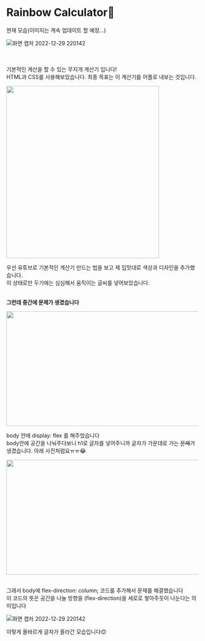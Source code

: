 # Rainbow Calculator🌈

현재 모습(이미지는 계속 업데이트 할 예정...)

<!--
영상
https://user-images.githubusercontent.com/106166621/209961887-7e50c2b2-3ed5-449a-b179-a1a33ced14c8.mp4

-->

![화면 캡처 2022-12-29 220142](https://user-images.githubusercontent.com/106166621/209954735-3a1a089b-ec11-467d-9474-33ae4bdc3d49.png)


<br><br>
기본적인 계산을 할 수 있는 무지개 계산기 입니다! <br>
HTML과 CSS를 사용해보았습니다.
최종 목표는 이 계산기를 어플로 내보는 것입니다. <br>


<img src="https://user-images.githubusercontent.com/106166621/209563554-fd499c4d-6039-4722-b0db-d6dc9b7a2fb2.png" width="400" height="450"> <br>


우선 유튜브로 기본적인 계산기 만드는 법을 보고 제 입맛대로 색상과 디자인을 추가했습니다. <br>
이 상태로만 두기에는 심심해서 움직이는 글씨를 넣어보았습니다.  <br><br>

**그런데 중간에 문제가 생겼습니다**

<img src= https://user-images.githubusercontent.com/106166621/209953331-d2f715fe-48c2-452e-baa7-09de7f86a35f.png width="900" height="300"> <br>

body 안에 display: flex 를 해주었습니다 <br>
body안에 공간을 나눠주다보니 h1로 글자를 넣어주니까 글자가 가운데로 가는 ~~문제~~가 생겼습니다. 아래 사진처럼요ㅠㅠ😂 <br>

<img src= https://user-images.githubusercontent.com/106166621/209953680-79c73a69-2b2f-4146-b92e-c5f09e7975ae.png width="700" height="300"> <br>

<br> <!--문제  -->
그래서 body에 flex-direction: column; 코드를 추가해서 문제를 해결했습니다 <br>
이 코드의 뜻은 공간을 나눌 방향을 (flex-direction)을 세로로 쌓아주듯이 나눈다는 의미입니다 <br>

![화면 캡처 2022-12-29 220142](https://user-images.githubusercontent.com/106166621/209954735-3a1a089b-ec11-467d-9474-33ae4bdc3d49.png)

이렇게 올바르게 글자가 올라간 모습입니다😊 <br><br><br><br>


